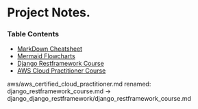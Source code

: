 # Project Notes.

### Table Contents

- [MarkDown Cheatsheet](./markdown_cheatsheet.md)
- [Mermaid Flowcharts](./mermaid_flowcharts.md)
- [Django Restframework Course](./django_django_restframework/django_restframework_course.md)
- [AWS Cloud Practitioner Course](./aws/aws_certified_cloud_practitioner.md)

aws/aws_certified_cloud_practitioner.md
	renamed:    django_restframework_course.md -> django_django_restframework/django_restframework_course.md
